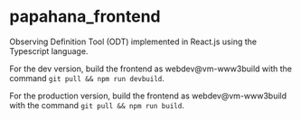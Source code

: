 # papahana_frontend
Observing Definition Tool (ODT) implemented in React.js using the Typescript language.

For the dev version, build the frontend as webdev@vm-www3build with the command `git pull && npm run devbuild`.

For the production version, build the frontend as webdev@vm-www3build with the command `git pull && npm run build`.
